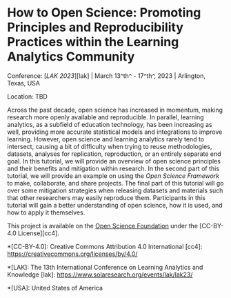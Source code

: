 # How to Open Science: Promoting Principles and Reproducibility Practices within the Learning Analytics Community

Conference: [*LAK 2023*][lak] | March 13^th^ - 17^th^, 2023 | Arlington, Texas, USA

Location: TBD

Across the past decade, open science has increased in momentum, making research more openly available and reproducible. In parallel, learning analytics, as a subfield of education technology, has been increasing as well, providing more accurate statistical models and integrations to improve learning. However, open science and learning analytics rarely tend to intersect, causing a bit of difficulty when trying to reuse methodologies, datasets, analyses for replication, reproduction, or an entirely separate end goal. In this tutorial, we will provide an overview of open science principles and their benefits and mitigation within research. In the second part of this tutorial, we will provide an example on using the *Open Science Framework* to make, collaborate, and share projects. The final part of this tutorial will go over some mitigation strategies when releasing datasets and materials such that other researchers may easily reproduce them. Participants in this tutorial will gain a better understanding of open science, how it is used, and how to apply it themselves.

This project is available on the [Open Science Foundation][osf] under the [CC-BY-4.0 License][cc4].

[osf]: https://doi.org/10.17605/osf.io/kyxba
*[CC-BY-4.0]: Creative Commons Attribution 4.0 International
[cc4]: https://creativecommons.org/licenses/by/4.0/

*[LAK]: The 13th International Conference on Learning Analytics and Knowledge
[lak]: https://www.solaresearch.org/events/lak/lak23/

*[USA]: United States of America
